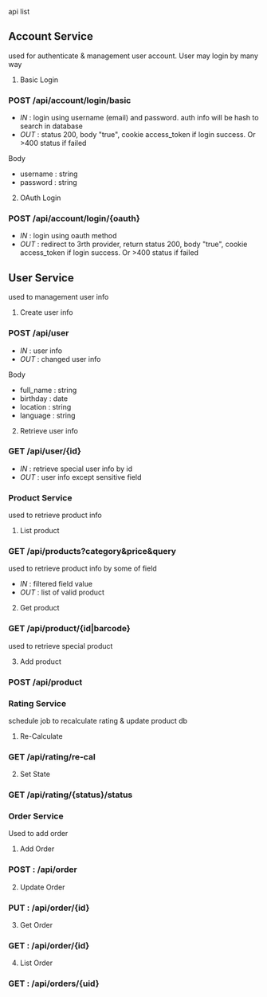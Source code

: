 api list

## Account Service

used for authenticate & management user account. User may login by many way

1. Basic Login
### POST /api/account/login/basic
- *IN* : login using username (email) and password. auth info will be hash to search in database
- *OUT* : status 200, body "true", cookie access_token if login success. Or >400 status if failed

Body
- username : string
- password : string

2. OAuth Login
### POST /api/account/login/{oauth}
- *IN* : login using oauth method
- *OUT* : redirect to 3rth provider, return status 200, body "true", cookie access_token if login success. Or >400 status if failed

## User Service

used to management user info

1. Create user info
### POST /api/user
- *IN* : user info
- *OUT* : changed user info

Body
- full_name : string
- birthday : date
- location : string
- language : string

2. Retrieve user info
### GET /api/user/{id}
- *IN* : retrieve special user info by id
- *OUT* : user info except sensitive field

### Product Service

used to retrieve product info

1. List product
### GET /api/products?category&price&query

used to retrieve product info by some of field

- *IN* : filtered field value
- *OUT* : list of valid product

2. Get product
### GET /api/product/{id|barcode}

used to retrieve special product

3. Add product

### POST /api/product

### Rating Service
schedule job to recalculate rating & update product db

1. Re-Calculate
### GET /api/rating/re-cal

2. Set State
### GET /api/rating/{status}/status

### Order Service
Used to add order

1. Add Order

### POST : /api/order

2. Update Order
### PUT : /api/order/{id}

3. Get Order
### GET : /api/order/{id}

4. List Order
### GET : /api/orders/{uid}
